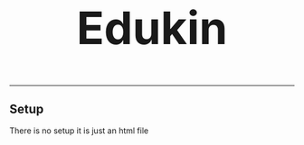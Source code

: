 <h1 align="center" style="font-size:5rem; margin-top: 0"> Edukin </h1>
<hr>
<h2>Setup</h2>

<p>There is no setup it is just an html file</p>



